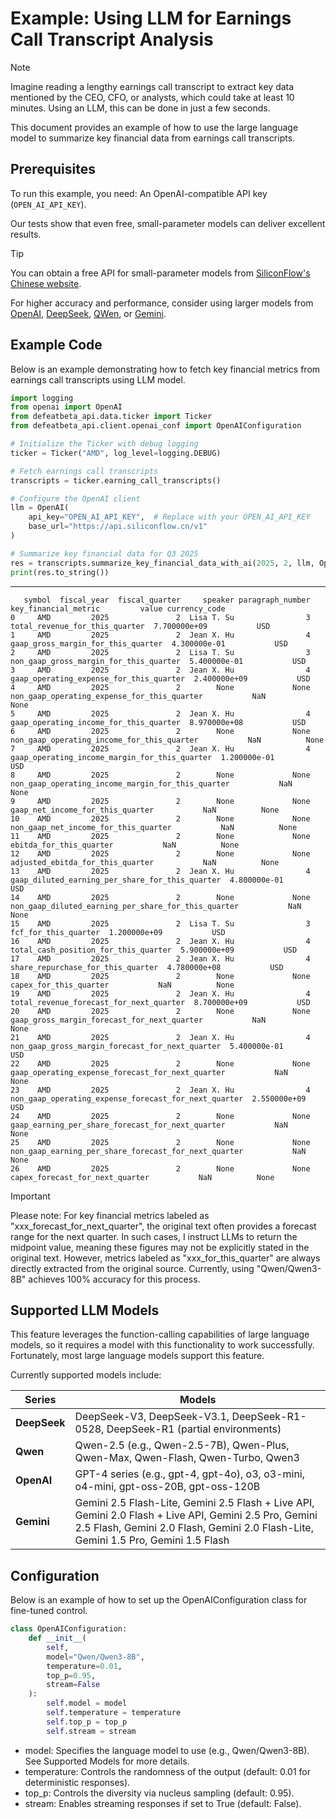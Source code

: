 # Example: Using LLM for Earnings Call Transcript Analysis
> [!NOTE]
> Imagine reading a lengthy earnings call transcript to extract key data mentioned by the CEO, CFO, or analysts, which could take at least 10 minutes. Using an LLM, this can be done in just a few seconds.
> 
> This document provides an example of how to use the large language model to summarize key financial data from earnings call transcripts.

## Prerequisites
To run this example, you need: An OpenAI-compatible API key (`OPEN_AI_API_KEY`). 

Our tests show that even free, small-parameter models can deliver excellent results.

> [!TIP]
> You can obtain a free API for small-parameter models from [SiliconFlow's Chinese website](https://www.siliconflow.cn/pricing).
> 
> For higher accuracy and performance, consider using larger models from [OpenAI](https://openai.com/index/openai-api/), [DeepSeek](https://api-docs.deepseek.com/), [QWen](https://qwen.ai/apiplatform), or [Gemini](https://ai.google.dev/gemini-api/docs).

## Example Code
Below is an example demonstrating how to fetch key financial metrics from earnings call transcripts using LLM model.

```python
import logging
from openai import OpenAI
from defeatbeta_api.data.ticker import Ticker
from defeatbeta_api.client.openai_conf import OpenAIConfiguration

# Initialize the Ticker with debug logging
ticker = Ticker("AMD", log_level=logging.DEBUG)

# Fetch earnings call transcripts
transcripts = ticker.earning_call_transcripts()

# Configure the OpenAI client
llm = OpenAI(
    api_key="OPEN_AI_API_KEY",  # Replace with your OPEN_AI_API_KEY
    base_url="https://api.siliconflow.cn/v1"
)

# Summarize key financial data for Q3 2025
res = transcripts.summarize_key_financial_data_with_ai(2025, 2, llm, OpenAIConfiguration())
print(res.to_string())
```

---

```text
   symbol  fiscal_year  fiscal_quarter     speaker paragraph_number                                  key_financial_metric         value currency_code
0     AMD         2025               2  Lisa T. Su                3                        total_revenue_for_this_quarter  7.700000e+09           USD
1     AMD         2025               2  Jean X. Hu                4                    gaap_gross_margin_for_this_quarter  4.300000e-01           USD
2     AMD         2025               2  Lisa T. Su                3                non_gaap_gross_margin_for_this_quarter  5.400000e-01           USD
3     AMD         2025               2  Jean X. Hu                4               gaap_operating_expense_for_this_quarter  2.400000e+09           USD
4     AMD         2025               2        None             None           non_gaap_operating_expense_for_this_quarter           NaN          None
5     AMD         2025               2  Jean X. Hu                4                gaap_operating_income_for_this_quarter  8.970000e+08           USD
6     AMD         2025               2        None             None            non_gaap_operating_income_for_this_quarter           NaN          None
7     AMD         2025               2  Jean X. Hu                4         gaap_operating_income_margin_for_this_quarter  1.200000e-01           USD
8     AMD         2025               2        None             None     non_gaap_operating_income_margin_for_this_quarter           NaN          None
9     AMD         2025               2        None             None                      gaap_net_income_for_this_quarter           NaN          None
10    AMD         2025               2        None             None                  non_gaap_net_income_for_this_quarter           NaN          None
11    AMD         2025               2        None             None                               ebitda_for_this_quarter           NaN          None
12    AMD         2025               2        None             None                      adjusted_ebitda_for_this_quarter           NaN          None
13    AMD         2025               2  Jean X. Hu                4       gaap_diluted_earning_per_share_for_this_quarter  4.800000e-01           USD
14    AMD         2025               2        None             None   non_gaap_diluted_earning_per_share_for_this_quarter           NaN          None
15    AMD         2025               2  Lisa T. Su                3                                  fcf_for_this_quarter  1.200000e+09           USD
16    AMD         2025               2  Jean X. Hu                4                  total_cash_position_for_this_quarter  5.900000e+09           USD
17    AMD         2025               2  Jean X. Hu                4                     share_repurchase_for_this_quarter  4.780000e+08           USD
18    AMD         2025               2        None             None                                capex_for_this_quarter           NaN          None
19    AMD         2025               2  Jean X. Hu                4               total_revenue_forecast_for_next_quarter  8.700000e+09           USD
20    AMD         2025               2        None             None           gaap_gross_margin_forecast_for_next_quarter           NaN          None
21    AMD         2025               2  Jean X. Hu                4       non_gaap_gross_margin_forecast_for_next_quarter  5.400000e-01           USD
22    AMD         2025               2        None             None      gaap_operating_expense_forecast_for_next_quarter           NaN          None
23    AMD         2025               2  Jean X. Hu                4  non_gaap_operating_expense_forecast_for_next_quarter  2.550000e+09           USD
24    AMD         2025               2        None             None      gaap_earning_per_share_forecast_for_next_quarter           NaN          None
25    AMD         2025               2        None             None  non_gaap_earning_per_share_forecast_for_next_quarter           NaN          None
26    AMD         2025               2        None             None                       capex_forecast_for_next_quarter           NaN          None
```

> [!IMPORTANT]
> Please note: For key financial metrics labeled as "xxx_forecast_for_next_quarter", the original text often provides a forecast range for the next quarter. In such cases, I instruct LLMs to return the midpoint value, meaning these figures may not be explicitly stated in the original text. However, metrics labeled as "xxx_for_this_quarter" are always directly extracted from the original source. Currently, using "Qwen/Qwen3-8B" achieves 100% accuracy for this process.

## Supported LLM Models
This feature leverages the function-calling capabilities of large language models, so it requires a model with this functionality to work successfully. Fortunately, most large language models support this feature.

Currently supported models include:

| Series       | Models                                                                                                                                                                                       |
|--------------|----------------------------------------------------------------------------------------------------------------------------------------------------------------------------------------------|
| **DeepSeek** | DeepSeek-V3, DeepSeek-V3.1, DeepSeek-R1-0528, DeepSeek-R1 (partial environments)                                                                                                             |
| **Qwen**     | Qwen-2.5 (e.g., Qwen-2.5-7B), Qwen-Plus, Qwen-Max, Qwen-Flash, Qwen-Turbo, Qwen3                                                                                                             |
| **OpenAI**   | GPT-4 series (e.g., gpt-4, gpt-4o), o3, o3-mini, o4-mini, gpt-oss-20B, gpt-oss-120B                                                                                                          |
| **Gemini**   | Gemini 2.5 Flash-Lite, Gemini 2.5 Flash + Live API, Gemini 2.0 Flash + Live API, Gemini 2.5 Pro, Gemini 2.5 Flash, Gemini 2.0 Flash, Gemini 2.0 Flash-Lite, Gemini 1.5 Pro, Gemini 1.5 Flash |

## Configuration
Below is an example of how to set up the OpenAIConfiguration class for fine-tuned control.
```python
class OpenAIConfiguration:
    def __init__(
        self,
        model="Qwen/Qwen3-8B",
        temperature=0.01,
        top_p=0.95,
        stream=False
    ):
        self.model = model
        self.temperature = temperature
        self.top_p = top_p
        self.stream = stream
```

- model: Specifies the language model to use (e.g., Qwen/Qwen3-8B). See Supported Models for more details.
- temperature: Controls the randomness of the output (default: 0.01 for deterministic responses).
- top_p: Controls the diversity via nucleus sampling (default: 0.95).
- stream: Enables streaming responses if set to True (default: False).